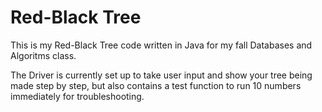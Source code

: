 # Red-Black Tree

This is my Red-Black Tree code written in Java for my fall Databases and Algoritms class. 

The Driver is currently set up to take user input and show your tree being made step by step, but also contains a test function to run 10 numbers immediately for troubleshooting. 
